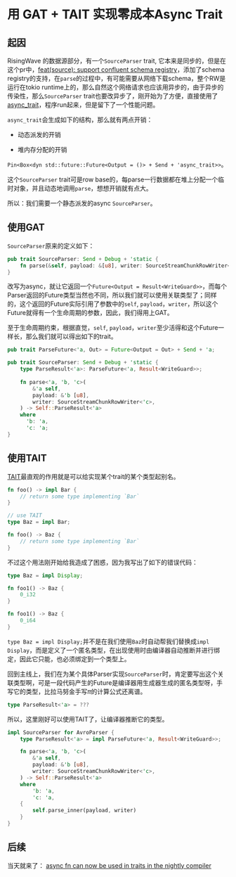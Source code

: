 # 用 GAT + TAIT 实现零成本Async Trait


## 起因

RisingWave 的数据源部分，有一个`SourceParser` trait, 它本来是同步的，但是在这个pr中，[feat(source): support confluent schema registry](https://github.com/risingwavelabs/risingwave/pull/6289)，添加了schema registry的支持，在`parse`的过程中，有可能需要从网络下载schema，整个RW是运行在tokio runtime上的，那么自然这个网络请求也应该用异步的，由于异步的传染性，那么`SourceParser` trait也要改异步了，刚开始为了方便，直接使用了[async_trait](https://docs.rs/async-trait/0.1.58/async_trait/)，程序run起来，但是留下了一个性能问题。

`async_trait`会生成如下的结构，那么就有两点开销：

- 动态派发的开销

- 堆内存分配的开销

`Pin<Box<dyn std::future::Future<Output = ()> + Send + 'async_trait>>`。

这个`SourceParser` trait可是row base的，每parse一行数据都在堆上分配一个临时对象，并且动态地调用`parse`，想想开销就有点大。

所以：我们需要一个静态派发的async `SourceParser`。

## 使用GAT

`SourceParser`原来的定义如下：

```rust
pub trait SourceParser: Send + Debug + 'static {
    fn parse(&self, payload: &[u8], writer: SourceStreamChunkRowWriter<'_>) -> Result<WriteGuard>;
}
```

改写为async，就让它返回一个`Future<Output = Result<WriteGuard>>`，而每个Parser返回的Future类型当然也不同，所以我们就可以使用关联类型了；同样的，这个返回的Future实际引用了参数中的`self`, `payload`，`writer`，所以这个Future就得有一个生命周期的参数，因此，我们得用上GAT。

至于生命周期约束，根据直觉，`self`, `payload`，`writer`至少活得和这个Future一样长，那么我们就可以得出如下的trait。

```rust
pub trait ParseFuture<'a, Out> = Future<Output = Out> + Send + 'a;

pub trait SourceParser: Send + Debug + 'static {
    type ParseResult<'a>: ParseFuture<'a, Result<WriteGuard>>;
  
    fn parse<'a, 'b, 'c>(
        &'a self,
        payload: &'b [u8],
        writer: SourceStreamChunkRowWriter<'c>,
    ) -> Self::ParseResult<'a>
    where
      'b: 'a,
      'c: 'a;
}
```

## 使用TAIT

[TAIT](https://rust-lang.github.io/rfcs/2515-type_alias_impl_trait.html)最直观的作用就是可以给实现某个trait的某个类型起别名。

```rust
fn foo() -> impl Bar {
    // return some type implementing `Bar`
}

// use TAIT
type Baz = impl Bar;

fn foo() -> Baz {
    // return some type implementing `Bar`
}
```

不过这个用法刚开始给我造成了困惑，因为我写出了如下的错误代码：

```rust
type Baz = impl Display;

fn foo1() -> Baz {
    0_i32
}

fn foo1() -> Baz {
    0_i64
}
```

`type Baz = impl Display;`并不是在我们使用`Baz`时自动帮我们替换成`impl Display`，而是定义了一个匿名类型，在出现使用时由编译器自动推断并进行绑定，因此它只能，也必须绑定到一个类型上。

回到主线上，我们在为某个具体Parser实现`SourceParser`时，肯定要写出这个关联类型啊，可是一段代码产生的Future是编译器用生成器生成的匿名类型呀，手写它的类型，比拉马努金手写$\pi$的计算公式还离谱。

```rust
type ParseResult<'a> = ???
```

所以，这里刚好可以使用TAIT了，让编译器推断它的类型。

```rust
impl SourceParser for AvroParser {
    type ParseResult<'a> = impl ParseFuture<'a, Result<WriteGuard>>;

    fn parse<'a, 'b, 'c>(
        &'a self,
        payload: &'b [u8],
        writer: SourceStreamChunkRowWriter<'c>,
    ) -> Self::ParseResult<'a>
    where
        'b: 'a,
        'c: 'a,
    {
        self.parse_inner(payload, writer)
    }
}
```

## 后续
当天就来了： [async fn can now be used in traits in the nightly compiler](https://blog.rust-lang.org/inside-rust/2022/11/17/async-fn-in-trait-nightly.html) 
